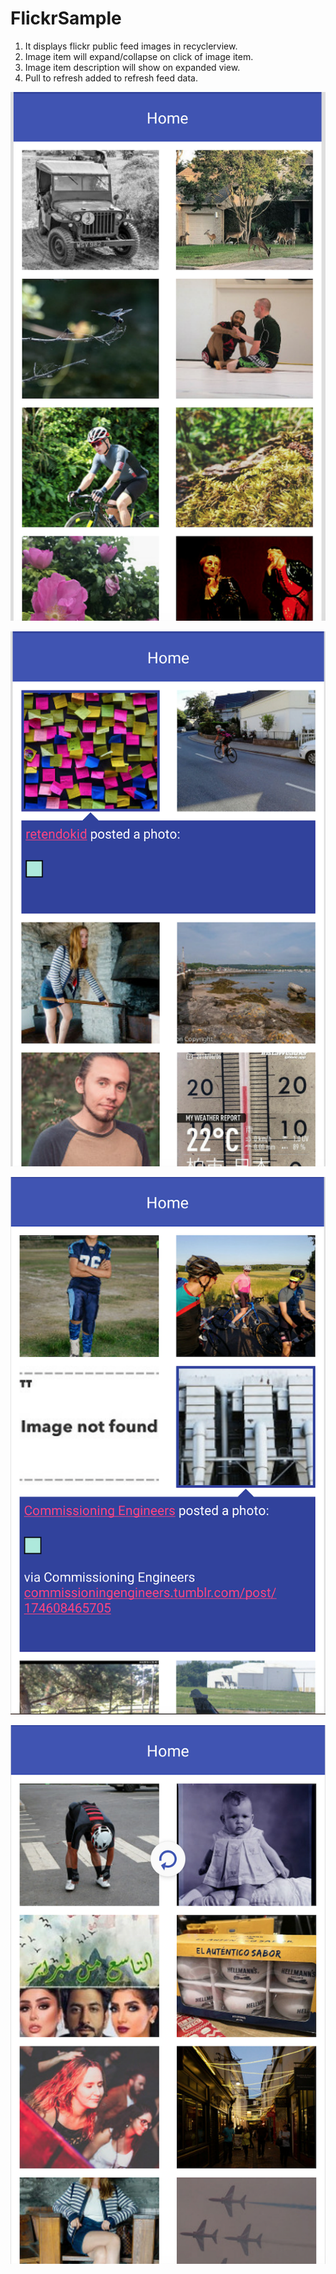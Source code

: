 # FlickrSample
1. It displays flickr public feed images in recyclerview.</br>
2. Image item will expand/collapse on click of image item.</br>
3. Image item description will show on expanded view.</br>
4. Pull to refresh added to refresh feed data.

![alt text](screenshot_1.png "Home Feed")

![alt text](screenshot_2.png "Recyclerview Expand")

![alt text](screenshot_3.png "Recyclerview Collapse")

![alt text](screenshot_4.png "Pull to refresh")
